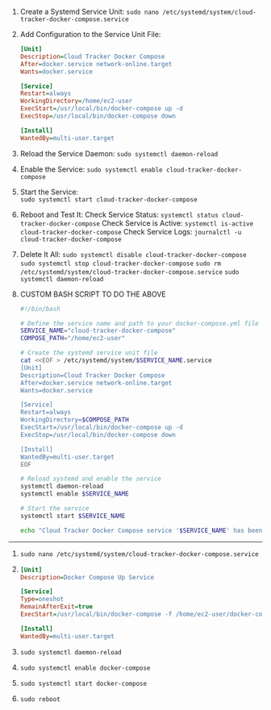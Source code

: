 1. Create a Systemd Service Unit:
   `sudo nano /etc/systemd/system/cloud-tracker-docker-compose.service`

2. Add Configuration to the Service Unit File:

   ```ini
   [Unit]
   Description=Cloud Tracker Docker Compose
   After=docker.service network-online.target
   Wants=docker.service

   [Service]
   Restart=always
   WorkingDirectory=/home/ec2-user
   ExecStart=/usr/local/bin/docker-compose up -d
   ExecStop=/usr/local/bin/docker-compose down

   [Install]
   WantedBy=multi-user.target
   ```

3. Reload the Service Daemon:
   `sudo systemctl daemon-reload`

4. Enable the Service:
   `sudo systemctl enable cloud-tracker-docker-compose`

5. Start the Service:  
   `sudo systemctl start cloud-tracker-docker-compose`

6. Reboot and Test It:
   Check Service Status: `systemctl status cloud-tracker-docker-compose`
   Check Service is Active: `systemctl is-active cloud-tracker-docker-compose`
   Check Service Logs: `journalctl -u cloud-tracker-docker-compose`

7. Delete It All:
   `sudo systemctl disable cloud-tracker-docker-compose`
   `sudo systemctl stop cloud-tracker-docker-compose`
   `sudo rm /etc/systemd/system/cloud-tracker-docker-compose.service`
   `sudo systemctl daemon-reload`

8. CUSTOM BASH SCRIPT TO DO THE ABOVE

   ```bash
   #!/bin/bash

   # Define the service name and path to your docker-compose.yml file
   SERVICE_NAME="cloud-tracker-docker-compose"
   COMPOSE_PATH="/home/ec2-user"

   # Create the systemd service unit file
   cat <<EOF > /etc/systemd/system/$SERVICE_NAME.service
   [Unit]
   Description=Cloud Tracker Docker Compose
   After=docker.service network-online.target
   Wants=docker.service

   [Service]
   Restart=always
   WorkingDirectory=$COMPOSE_PATH
   ExecStart=/usr/local/bin/docker-compose up -d
   ExecStop=/usr/local/bin/docker-compose down

   [Install]
   WantedBy=multi-user.target
   EOF

   # Reload systemd and enable the service
   systemctl daemon-reload
   systemctl enable $SERVICE_NAME

   # Start the service
   systemctl start $SERVICE_NAME

   echo "Cloud Tracker Docker Compose service '$SERVICE_NAME' has been configured and started."
   ```

---

1. `sudo nano /etc/systemd/system/cloud-tracker-docker-compose.service`

2. ```ini
   [Unit]
   Description=Docker Compose Up Service

   [Service]
   Type=oneshot
   RemainAfterExit=true
   ExecStart=/usr/local/bin/docker-compose -f /home/ec2-user/docker-compose.yml up -d

   [Install]
   WantedBy=multi-user.target
   ```

3. `sudo systemctl daemon-reload`

4. `sudo systemctl enable docker-compose`

5. `sudo systemctl start docker-compose`

6. `sudo reboot`
